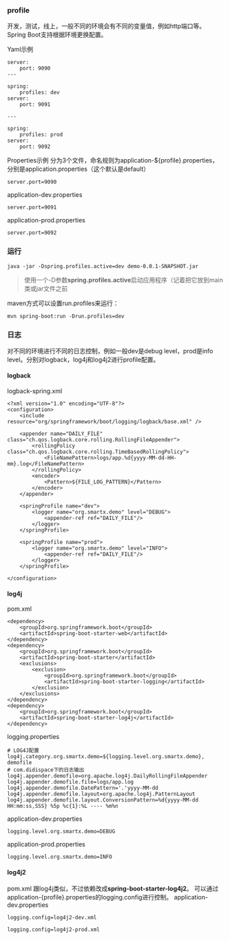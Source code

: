 ### profile
开发，测试，线上，一般不同的环境会有不同的变量值，例如http端口等。
Spring Boot支持根据环境更换配置。

Yaml示例
```
server:
    port: 9090
---

spring:
    profiles: dev
server:
    port: 9091

---

spring:
    profiles: prod
server:
    port: 9092
```

Properties示例
分为3个文件，命名规则为application-${profile}.properties，分别是application.properties（这个默认是default）
```
server.port=9090
```
application-dev.properties
```
server.port=9091
```

application-prod.properties
```
server.port=9092
```

### 运行
```
java -jar -Dspring.profiles.active=dev demo-0.0.1-SNAPSHOT.jar
```
> 使用一个-D参数**spring.profiles.active**启动应用程序（记着把它放到main类或jar文件之前

maven方式可以设置run.profiles来运行：
```
mvn spring-boot:run -Drun.profiles=dev
```

### 日志
对不同的环境进行不同的日志控制，例如一般dev是debug level，prod是info level。分别对logback，log4j和log4j2进行profile配置。
#### logback
logback-spring.xml
```
<?xml version="1.0" encoding="UTF-8"?>
<configuration>
    <include resource="org/springframework/boot/logging/logback/base.xml" />

    <appender name="DAILY_FILE" class="ch.qos.logback.core.rolling.RollingFileAppender">
        <rollingPolicy class="ch.qos.logback.core.rolling.TimeBasedRollingPolicy">
            <FileNamePattern>logs/app.%d{yyyy-MM-dd-HH-mm}.log</FileNamePattern>
        </rollingPolicy>
        <encoder>
            <Pattern>${FILE_LOG_PATTERN}</Pattern>
        </encoder>
    </appender>

    <springProfile name="dev">
        <logger name="org.smartx.demo" level="DEBUG">
            <appender-ref ref="DAILY_FILE"/>
        </logger>
    </springProfile>

    <springProfile name="prod">
        <logger name="org.smartx.demo" level="INFO">
            <appender-ref ref="DAILY_FILE"/>
        </logger>
    </springProfile>

</configuration>
```

#### log4j
pom.xml
```
<dependency>
    <groupId>org.springframework.boot</groupId>
    <artifactId>spring-boot-starter-web</artifactId>
</dependency>
<dependency>
    <groupId>org.springframework.boot</groupId>
    <artifactId>spring-boot-starter</artifactId>
    <exclusions>
        <exclusion>
            <groupId>org.springframework.boot</groupId>
            <artifactId>spring-boot-starter-logging</artifactId>
        </exclusion>
    </exclusions>
</dependency>
<dependency>
    <groupId>org.springframework.boot</groupId>
    <artifactId>spring-boot-starter-log4j</artifactId>
</dependency>
```
logging.properties
```
# LOG4J配置
log4j.category.org.smartx.demo=${logging.level.org.smartx.demo}, demofile
# com.didispace下的日志输出
log4j.appender.demofile=org.apache.log4j.DailyRollingFileAppender
log4j.appender.demofile.file=logs/app.log
log4j.appender.demofile.DatePattern='.'yyyy-MM-dd
log4j.appender.demofile.layout=org.apache.log4j.PatternLayout
log4j.appender.demofile.layout.ConversionPattern=%d{yyyy-MM-dd HH:mm:ss,SSS} %5p %c{1}:%L ---- %m%n
```
application-dev.properties
```
logging.level.org.smartx.demo=DEBUG
```

application-prod.properties
```
logging.level.org.smartx.demo=INFO
```

#### log4j2
pom.xml
跟log4j类似，不过依赖改成**spring-boot-starter-log4j2**。
可以通过application-{profile}.properties的logging.config进行控制。
application-dev.properties
```
logging.config=log4j2-dev.xml
```

```
logging.config=log4j2-prod.xml
```
